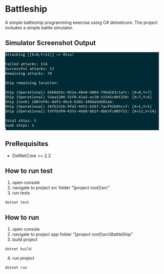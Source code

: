 # Battleship

A simple battleship programming exercise using C# dotnetcore. The project includes a simple battle simulator.

## Simulator Screenshot Output
![Simulator Output](https://github.com/markglibres/job-app-flarehr/blob/master/assets/simulator-output.png?raw=true)

## PreRequisites 
* DotNetCore >= 2.2 

## How to run test 
1. open console 
2. navigate to project src folder "[project root]\src" 
3. run tests
  ```
  dotnet test
  ``` 

## How to run 
1. open console 
2. navigate to project app folder "[project root]\src\BattleShip" 
3. build project 
  ```
  dotnet build
  ``` 
4. run project
  ```
  dotnet run
  ```



